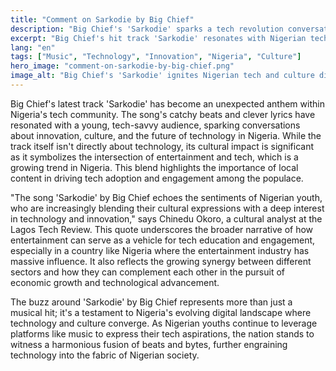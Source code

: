 ```yaml
---
title: "Comment on Sarkodie by Big Chief"
description: "Big Chief's 'Sarkodie' sparks a tech revolution conversation in Nigeria."
excerpt: "Big Chief's hit track 'Sarkodie' resonates with Nigerian tech enthusiasts."
lang: "en"
tags: ["Music", "Technology", "Innovation", "Nigeria", "Culture"]
hero_image: "comment-on-sarkodie-by-big-chief.png"
image_alt: "Big Chief's 'Sarkodie' ignites Nigerian tech and culture dialogue"
---
```


Big Chief's latest track 'Sarkodie' has become an unexpected anthem within Nigeria's tech community. The song's catchy beats and clever lyrics have resonated with a young, tech-savvy audience, sparking conversations about innovation, culture, and the future of technology in Nigeria. While the track itself isn't directly about technology, its cultural impact is significant as it symbolizes the intersection of entertainment and tech, which is a growing trend in Nigeria. This blend highlights the importance of local content in driving tech adoption and engagement among the populace.

"The song 'Sarkodie' by Big Chief echoes the sentiments of Nigerian youth, who are increasingly blending their cultural expressions with a deep interest in technology and innovation," says Chinedu Okoro, a cultural analyst at the Lagos Tech Review. This quote underscores the broader narrative of how entertainment can serve as a vehicle for tech education and engagement, especially in a country like Nigeria where the entertainment industry has massive influence. It also reflects the growing synergy between different sectors and how they can complement each other in the pursuit of economic growth and technological advancement.

The buzz around 'Sarkodie' by Big Chief represents more than just a musical hit; it's a testament to Nigeria's evolving digital landscape where technology and culture converge. As Nigerian youths continue to leverage platforms like music to express their tech aspirations, the nation stands to witness a harmonious fusion of beats and bytes, further engraining technology into the fabric of Nigerian society.